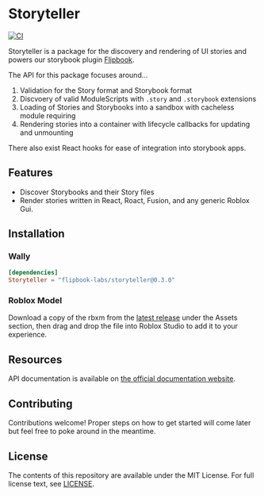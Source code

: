 
# Storyteller

[![CI](https://github.com/flipbook-labs/storyteller/actions/workflows/ci.yml/badge.svg)](https://github.com/flipbook-labs/storyteller/actions/workflows/ci.yml)

Storyteller is a package for the discovery and rendering of UI stories and powers our storybook plugin [Flipbook](https://github.com/flipbook-labs/flipbook).

The API for this package focuses around...
1. Validation for the Story format and Storybook format
2. Discvoery of valid ModuleScripts with `.story` and `.storybook` extensions
3. Loading of Stories and Storybooks into a sandbox with cacheless module requiring
4. Rendering stories into a container with lifecycle callbacks for updating and unmounting

There also exist React hooks for ease of integration into storybook apps.

## Features

* Discover Storybooks and their Story files
* Render stories written in React, Roact, Fusion, and any generic Roblox Gui.

## Installation

### Wally

```toml
[dependencies]
Storyteller = "flipbook-labs/storyteller@0.3.0"
```

### Roblox Model

Download a copy of the rbxm from the [latest release](https://github.com/flipbook-labs/storyteller/releases/latest) under the Assets section, then drag and drop the file into Roblox Studio to add it to your experience.

## Resources

API documentation is available on [the official documentation website](https://flipbook-labs.github.io/storyteller).

## Contributing

Contributions welcome! Proper steps on how to get started will come later but feel free to poke around in the meantime.

## License

The contents of this repository are available under the MIT License. For full license text, see [LICENSE](LICENSE).

